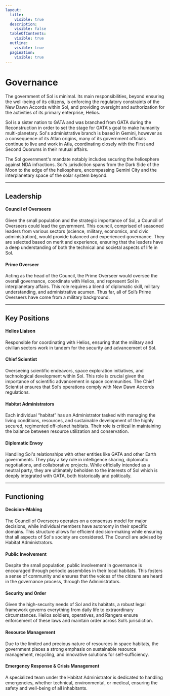 ```yaml
---
layout:
  title:
    visible: true
  description:
    visible: false
  tableOfContents:
    visible: true
  outline:
    visible: true
  pagination:
    visible: true
---
```


# Governance

The government of Sol is minimal. Its main responsibilities, beyond ensuring the well-being of its citizens, is enforcing the regulatory constraints of the New Dawn Accords within Sol, and providing oversight and authorization for the activities of its primary enterprise, Helios.

Sol is a sister nation to GATA and was branched from GATA during the Reconstruction in order to set the stage for GATA's goal to make humanity multi-planetary. Sol's administrative branch is based in Gemini, however as a consequence of its Atlan origins, many of its government officials continue to live and work in Atla, coordinating closely with the First and Second Quorums in their mutual affairs.

The Sol government's mandate notably includes securing the heliosphere against NDA infractions. Sol's jurisdiction spans from the Dark Side of the Moon to the edge of the heliosphere, encompassing Gemini City and the interplanetary space of the solar system beyond.

***

## Leadership

#### Council of Overseers

Given the small population and the strategic importance of Sol, a Council of Overseers could lead the government. This council, comprised of seasoned leaders from various sectors (science, military, economics, and civic administration), would provide balanced and experienced governance. They are selected based on merit and experience, ensuring that the leaders have a deep understanding of both the technical and societal aspects of life in Sol.

#### Prime Overseer

Acting as the head of the Council, the Prime Overseer would oversee the overall governance, coordinate with Helios, and represent Sol in interplanetary affairs. This role requires a blend of diplomatic skill, military understanding, and administrative acumen. Thus far, all of Sol’s Prime Overseers have come from a military background.

***

## Key Positions

#### Helios Liaison

Responsible for coordinating with Helios, ensuring that the military and civilian sectors work in tandem for the security and advancement of Sol.

#### Chief Scientist

Overseeing scientific endeavors, space exploration initiatives, and technological development within Sol. This role is crucial given the importance of scientific advancement in space communities. The Chief Scientist ensures that Sol’s operations comply with New Dawn Accords regulations.

#### Habitat Administrators

Each individual “habitat” has an Administrator tasked with managing the living conditions, resources, and sustainable development of the highly secured, regimented off-planet habitats. Their role is critical in maintaining the balance between resource utilization and conservation.

#### Diplomatic Envoy

Handling Sol's relationships with other entities like GATA and other Earth governments. They play a key role in intelligence sharing, diplomatic negotiations, and collaborative projects. While officially intended as a neutral party, they are ultimately beholden to the interests of Sol which is deeply integrated with GATA, both historically and politically.

***

## Functioning

#### **Decision-Making**

The Council of Overseers operates on a consensus model for major decisions, while individual members have autonomy in their specific domains. This structure allows for efficient decision-making while ensuring that all aspects of Sol's society are considered. The Council are advised by Habitat Administrators.

#### **Public Involvement**

Despite the small population, public involvement in governance is encouraged through periodic assemblies in their local habitats. This fosters a sense of community and ensures that the voices of the citizens are heard in the governance process, through the Administrators.

#### **Security and Order**

Given the high-security needs of Sol and its habitats, a robust legal framework governs everything from daily life to extraordinary circumstances. Helios soldiers, operatives, and Rangers ensure enforcement of these laws and maintain order across Sol’s jurisdiction.

#### **Resource Management**

Due to the limited and precious nature of resources in space habitats, the government places a strong emphasis on sustainable resource management, recycling, and innovative solutions for self-sufficiency.

#### **Emergency Response & Crisis Management**

A specialized team under the Habitat Administrator is dedicated to handling emergencies, whether technical, environmental, or medical, ensuring the safety and well-being of all inhabitants.
